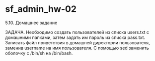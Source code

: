 # sf_admin_hw-02
5.10. Домашнее задание

ЗАДАЧА. Необходимо создать пользователей из списка users.txt с домашними папками, затем задать им пароль из списка pass.txt. Записать файл приветствия в домашней директории пользователя, заменив username на имя пользователя. С помощью sed заменить оболочку с /bin/sh на /bin/bash.
